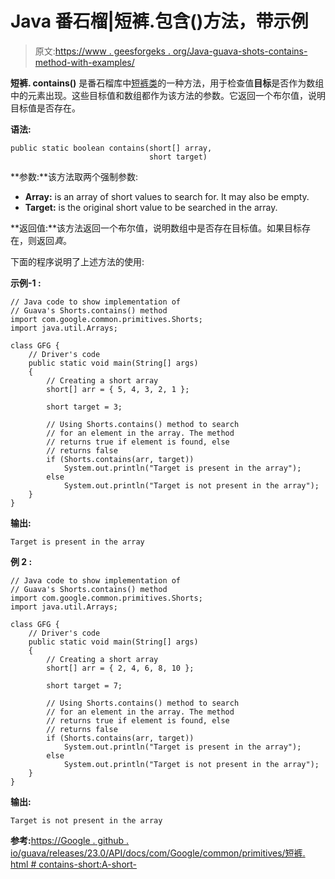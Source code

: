 # Java 番石榴|短裤.包含()方法，带示例

> 原文:[https://www . geesforgeks . org/Java-guava-shots-contains-method-with-examples/](https://www.geeksforgeeks.org/java-guava-shorts-contains-method-with-examples/)

**短裤. contains()** 是番石榴库中[短裤类](https://www.geeksforgeeks.org/shorts-class-guava-java/)的一种方法，用于检查值**目标**是否作为数组中的元素出现。这些目标值和数组都作为该方法的参数。它返回一个布尔值，说明目标值是否存在。

**语法:**

```
public static boolean contains(short[] array,
                               short target)

```

**参数:**该方法取两个强制参数:

*   **Array:** is an array of short values to search for. It may also be empty.
*   **Target:** is the original short value to be searched in the array.

**返回值:**该方法返回一个布尔值，说明数组中是否存在目标值。如果目标存在，则返回*真*。

下面的程序说明了上述方法的使用:

**示例-1 :**

```
// Java code to show implementation of
// Guava's Shorts.contains() method
import com.google.common.primitives.Shorts;
import java.util.Arrays;

class GFG {
    // Driver's code
    public static void main(String[] args)
    {
        // Creating a short array
        short[] arr = { 5, 4, 3, 2, 1 };

        short target = 3;

        // Using Shorts.contains() method to search
        // for an element in the array. The method
        // returns true if element is found, else
        // returns false
        if (Shorts.contains(arr, target))
            System.out.println("Target is present in the array");
        else
            System.out.println("Target is not present in the array");
    }
}
```

**输出:**

```
Target is present in the array

```

**例 2 :**

```
// Java code to show implementation of
// Guava's Shorts.contains() method
import com.google.common.primitives.Shorts;
import java.util.Arrays;

class GFG {
    // Driver's code
    public static void main(String[] args)
    {
        // Creating a short array
        short[] arr = { 2, 4, 6, 8, 10 };

        short target = 7;

        // Using Shorts.contains() method to search
        // for an element in the array. The method
        // returns true if element is found, else
        // returns false
        if (Shorts.contains(arr, target))
            System.out.println("Target is present in the array");
        else
            System.out.println("Target is not present in the array");
    }
}
```

**输出:**

```
Target is not present in the array

```

**参考:**[https://Google . github . io/guava/releases/23.0/API/docs/com/Google/common/primitives/短裤. html # contains-short:A-short-](https://google.github.io/guava/releases/23.0/api/docs/com/google/common/primitives/Shorts.html#contains-short:A-short-)